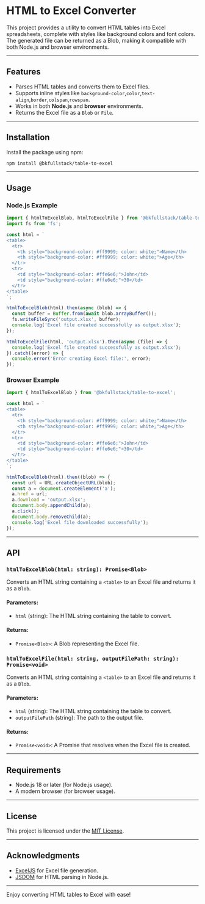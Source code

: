 # HTML to Excel Converter

This project provides a utility to convert HTML tables into Excel spreadsheets, complete with styles like background colors and font colors. The generated file can be returned as a Blob, making it compatible with both Node.js and browser environments.

---

## Features
- Parses HTML tables and converts them to Excel files.
- Supports inline styles like `background-color`,`color`,`text-align`,`border`,`colspan`,`rowspan`.
- Works in both **Node.js** and **browser** environments.
- Returns the Excel file as a `Blob` or `File`.

---

## Installation

Install the package using npm:

```bash
npm install @bkfullstack/table-to-excel
```

---

## Usage

### Node.js Example

```typescript
import { htmlToExcelBlob, htmlToExcelFile } from '@bkfullstack/table-to-excel';
import fs from 'fs';

const html = `
<table>
  <tr>
    <th style="background-color: #ff9999; color: white;">Name</th>
    <th style="background-color: #ff9999; color: white;">Age</th>
  </tr>
  <tr>
    <td style="background-color: #ffe6e6;">John</td>
    <td style="background-color: #ffe6e6;">30</td>
  </tr>
</table>
`;

htmlToExcelBlob(html).then(async (blob) => {
  const buffer = Buffer.from(await blob.arrayBuffer());
  fs.writeFileSync('output.xlsx', buffer);
  console.log('Excel file created successfully as output.xlsx');
});

htmlToExcelFile(html, 'output.xlsx').then(async (file) => {
  console.log('Excel file created successfully as output.xlsx');
}).catch((error) => {
  console.error('Error creating Excel file:', error);
});
```

### Browser Example

```typescript
import { htmlToExcelBlob } from '@bkfullstack/table-to-excel';

const html = `
<table>
  <tr>
    <th style="background-color: #ff9999; color: white;">Name</th>
    <th style="background-color: #ff9999; color: white;">Age</th>
  </tr>
  <tr>
    <td style="background-color: #ffe6e6;">John</td>
    <td style="background-color: #ffe6e6;">30</td>
  </tr>
</table>
`;

htmlToExcelBlob(html).then((blob) => {
  const url = URL.createObjectURL(blob);
  const a = document.createElement('a');
  a.href = url;
  a.download = 'output.xlsx';
  document.body.appendChild(a);
  a.click();
  document.body.removeChild(a);
  console.log('Excel file downloaded successfully');
});

```

---

## API

### `htmlToExcelBlob(html: string): Promise<Blob>`
Converts an HTML string containing a `<table>` to an Excel file and returns it as a `Blob`.

#### Parameters:
- `html` (string): The HTML string containing the table to convert.

#### Returns:
- `Promise<Blob>`: A Blob representing the Excel file.

### `htmlToExcelFile(html: string, outputFilePath: string): Promise<void>`
Converts an HTML string containing a `<table>` to an Excel file and returns it as a `Blob`.

#### Parameters:
- `html` (string): The HTML string containing the table to convert.
- `outputFilePath` (string): The path to the output file.

#### Returns:
- `Promise<void>`: A Promise that resolves when the Excel file is created.

---

## Requirements
- Node.js 18 or later (for Node.js usage).
- A modern browser (for browser usage).

---

## License
This project is licensed under the [MIT License](LICENSE).

---

## Acknowledgments
- [ExcelJS](https://github.com/exceljs/exceljs) for Excel file generation.
- [JSDOM](https://github.com/jsdom/jsdom) for HTML parsing in Node.js.

---

Enjoy converting HTML tables to Excel with ease!

